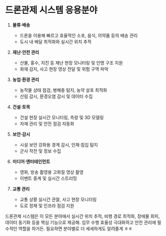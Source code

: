 # 드론관제 시스템 응용분야

1. **물류·배송**  
   - 드론을 이용해 빠르고 효율적인 소포, 음식, 의약품 등의 배송 관리  
   - 도시 내 배달 최적화와 실시간 위치 추적

2. **재난·안전 관리**  
   - 산불, 홍수, 지진 등 재난 현장 모니터링 및 인명 구조 지원  
   - 화재 감지, 사고 현장 영상 전달 및 위험 구역 파악

3. **농업·환경 관리**  
   - 농작물 상태 점검, 병해충 탐지, 농약 살포 최적화  
   - 산림 감시, 환경오염 감시 및 데이터 수집

4. **건설·토목**  
   - 건설 현장 실시간 모니터링, 측량 및 3D 모델링  
   - 자재 관리 및 안전 점검 자동화

5. **보안·감시**  
   - 시설 보안 강화용 경계 감시, 인재·침입 탐지  
   - 군사 작전 및 정보 수집

6. **미디어·엔터테인먼트**  
   - 영화, 방송 촬영용 고화질 영상 촬영  
   - 이벤트 중계 및 실시간 스트리밍

7. **교통 관리**  
   - 교통 상황 실시간 관찰, 사고 현장 모니터링  
   - 도로 정체 및 인프라 점검 지원

드론관제 시스템은 이 모든 분야에서 실시간 위치 추적, 비행 경로 최적화, 장애물 회피, 데이터 동기화 등을 핵심 기능으로 제공해. 임무 수행 효율성 극대화하고 안전 관리에 필수적인 역할을 하거든. 필요하면 분야별로 더 세세하게도 알려줄게 ㅎㅎ

